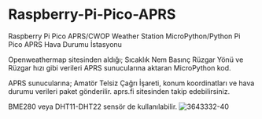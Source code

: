 # Raspberry-Pi-Pico-APRS
Raspberry Pi Pico APRS/CWOP Weather Station MicroPython/Python
Pi Pico APRS Hava Durumu İstasyonu

Openweathermap sitesinden aldığı;
Sıcaklık
Nem
Basınç
Rüzgar Yönü ve Rüzgar hızı gibi verileri APRS sunucularına aktaran MicroPython kod.

APRS sunucularına; Amatör Telsiz Çağrı İşareti, konum koordinatları ve hava durumu verileri paket gönderilir.
aprs.fi sitesinden takip edebilirsiniz.

BME280 veya DHT11-DHT22 sensör de kullanılabilir.
![3643332-40](https://github.com/TA2KVC/Raspberry-Pi-Pico-APRS/assets/62475996/a7854954-014a-40e6-9c1a-179c3f0574c3)
